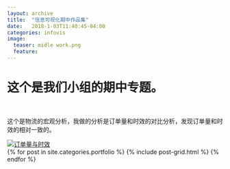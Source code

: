 ```yaml
---
layout: archive
title:  "信息可视化期中作品集"
date:   2018-1-03T11:40:45-04:00
categories: infovis
image:
  teaser: midle work.png
  feature: 
---
```

<body>
 <h1>这个是我们小组的期中专题。</h1> 
    <p>这个是物流的宏观分析，我做的分析是订单量和时效的对比分析，发现订单量和时效的相对一致的。</p>
<div class='tableauPlaceholder' id='viz1515142217253' style='position: relative'><noscript><a href='#'><img alt='订单量与时效 ' src='https:&#47;&#47;public.tableau.com&#47;static&#47;images&#47;_1&#47;_15729&#47;sheet2&#47;1_rss.png' style='border: none' /></a></noscript><object class='tableauViz'  style='display:none;'><param name='host_url' value='https%3A%2F%2Fpublic.tableau.com%2F' /> <param name='embed_code_version' value='3' /> <param name='site_root' value='' /><param name='name' value='_15729&#47;sheet2' /><param name='tabs' value='no' /><param name='toolbar' value='yes' /><param name='static_image' value='https:&#47;&#47;public.tableau.com&#47;static&#47;images&#47;_1&#47;_15729&#47;sheet2&#47;1.png' /> <param name='animate_transition' value='yes' /><param name='display_static_image' value='yes' /><param name='display_spinner' value='yes' /><param name='display_overlay' value='yes' /><param name='display_count' value='yes' /></object></div>                <script type='text/javascript'>                    var divElement = document.getElementById('viz1515142217253');                    var vizElement = divElement.getElementsByTagName('object')[0];                    vizElement.style.width='1300px';vizElement.style.height='647px';                    var scriptElement = document.createElement('script');                    scriptElement.src = 'https://public.tableau.com/javascripts/api/viz_v1.js';                    vizElement.parentNode.insertBefore(scriptElement, vizElement);                </script>
 </body> 

<div class="tiles">
{% for post in site.categories.portfolio %}
  {% include post-grid.html %}
{% endfor %}
</div><!-- /.tiles 把所有categories 有 portfolio 的列出來-->
